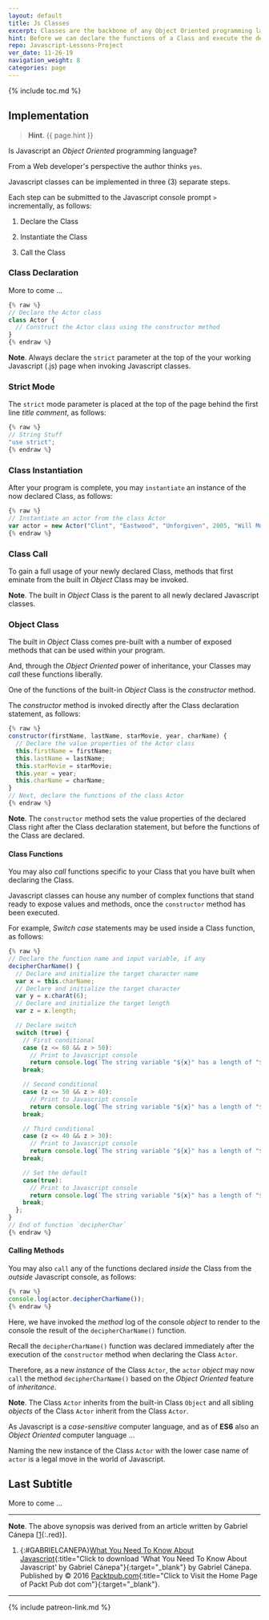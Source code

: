```yaml
---
layout: default
title: Js Classes
excerpt: Classes are the backbone of any Object Oriented programming language ...
hint: Before we can declare the functions of a Class and execute the default constructor method, we must first declare the Class.
repo: Javascript-Lessons-Project
ver_date: 11-26-19
navigation_weight: 8
categories: page
---
```

{% include toc.md %}

## Implementation

> **Hint**. {{ page.hint }}

Is Javascript an *Object Oriented* programming language?

From a Web developer's perspective the author thinks `yes`.

Javascript classes can be implemented in three (3) separate steps.

Each step can be submitted to the Javascript console prompt `>` incrementally, as follows:

1. Declare the Class

1. Instantiate the Class

1. Call the Class

### Class Declaration

More to come ...

```javascript
{% raw %}
// Declare the Actor class
class Actor {
  // Construct the Actor class using the constructor method
}
{% endraw %}
```

**Note**. Always declare the `strict` parameter at the top of the your working Javascript (.js) page when invoking Javascript classes.

### Strict Mode

The `strict` mode parameter is placed at the top of the page behind the first line *title comment*, as follows:

```javascript
{% raw %}
// String Stuff
"use strict";
{% endraw %}
```

### Class Instantiation

After your program is complete, you may `instantiate` an instance of the now declared Class, as follows:

```javascript
{% raw %}
// Instantiate an actor from the class Actor
var actor = new Actor("Clint", "Eastwood", "Unforgiven", 2005, "Will Muny");
{% endraw %}
```

### Class Call

To gain a full usage of your newly declared Class, methods that first eminate from the built in *Object* Class may be invoked.

**Note**. The built in *Object* Class is the parent to all newly declared Javascript classes.

### Object Class

The built in *Object* Class comes pre-built with a number of exposed methods that can be used within your program.

And, through the *Object Oriented* power of inheritance, your Classes may *call* these functions liberally.

One of the functions of the built-in *Object* Class is the *constructor* method.

The *constructor* method is invoked directly after the Class declaration statement, as follows:

```javascript
{% raw %}
constructor(firstName, lastName, starMovie, year, charName) {
  // Declare the value properties of the Actor class
  this.firstName = firstName;
  this.lastName = lastName;
  this.starMovie = starMovie;
  this.year = year;
  this.charName = charName;
}
// Next, declare the functions of the class Actor
{% endraw %}
```

**Note**. The `constructor` method sets the value properties of the declared Class right after the Class declaration statement, but before the functions of the Class are declared.

#### Class Functions

You may also *call* functions specific to your Class that you have built when declaring the Class.

Javascript classes can house any number of complex functions that stand ready to expose values and methods, once the `constructor` method has been executed.

For example, *Switch case* statements may be used inside a Class function, as follows:

```javascript
{% raw %}
// Declare the function name and input variable, if any
decipherCharName() {
  // Declare and initialize the target character name
  var x = this.charName;
  // Declare and initialize the target character
  var y = x.charAt(6);
  // Declare and initialize the target length
  var z = x.length;

  // Declare switch
  switch (true) {
    // First conditional
    case (z <= 60 && z > 50):
      // Print to Javascript console
      return console.log(`The string variable "${x}" has a length of "${z}" characters less than or equal to "60" and greater than "50" and also produces a 6th character of "${y}".`);
    break;

    // Second conditional
    case (z <= 50 && z > 40):
      // Print to Javascript console
      return console.log(`The string variable "${x}" has a length of "${z}" characters less than or equal to "50" and greater than "40" and also produces a 6th character of "${y}".`);
    break;

    // Third conditional
    case (z <= 40 && z > 30):
      // Print to Javascript console
      return console.log(`The string variable "${x}" has a length of "${z}" characters less than or equal to "40" and greater than "30" and also produces a 6th character of "${y}".`);
    break;

    // Set the default
    case(true):
      // Print to Javascript console
      return console.log(`The string variable "${x}" has a length of "${z}" characters less than or equal to "10" and greater than "0" and also produces a 6th character of "${y}".`);
    break;
  };
}
// End of function `decipherChar`
{% endraw %}
```

#### Calling Methods

You may also `call` any of the functions declared *inside* the Class from the *outside* Javascript console, as follows:

```javascript
{% raw %}
console.log(actor.decipherCharName());
{% endraw %}
```

Here, we have invoked the *method* log of the console *object* to render to the console the result of the `decipherCharName()` function.

Recall the `decipherCharName()` function was declared immediately after the execution of the `constructor` method when declaring the Class `Actor`.

Therefore, as a new *instance* of the Class `Actor`, the `actor` *object* may now `call` the method `decipherCharName()` based on the *Object Oriented* feature of *inheritance*.

**Note**. The Class `Actor` inherits from the built-in Class `Object` and all sibling *objects* of the Class `Actor` inherit from the Class `Actor`.

As Javascript is a *case-sensitive* computer language, and as of **ES6** also an *Object Oriented* computer language ...

Naming the new instance of the Class `Actor` with the lower case name of `actor` is a legal move in the world of Javascript.

## Last Subtitle

More to come ...

***

**Note**. The above synopsis was derived from an article written by Gabriel Cánepa [[1](#GABRIELCANEPA){:.red}].

1. {:#GABRIELCANEPA}[What You Need To Know About Javascript](https://www.packtpub.com){:title="Click to download 'What You Need To Know About Javascript' by Gabriel Cánepa"}{:target="_blank"} by Gabriel Cánepa. Published by © 2016 [Packtpub.com](https://www.packtpub.com){:title="Click to Visit the Home Page of Packt Pub dot com"}{:target="_blank"}.

***

{% include patreon-link.md %}
